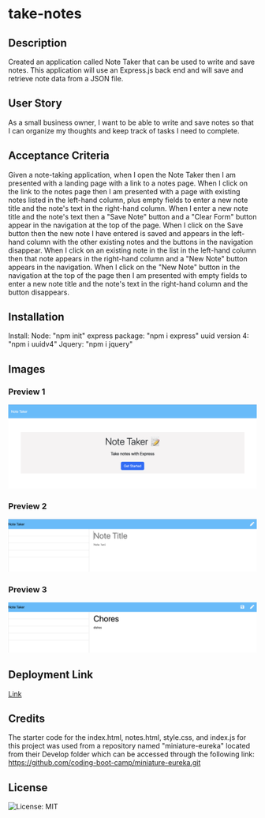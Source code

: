 # take-notes

## Description

Created an application called Note Taker that can be used to write and save notes. This application will use an Express.js back end and will save and retrieve note data from a JSON file.

## User Story

As a small business owner, I want to be able to write and save notes so that I can organize my thoughts and keep track of tasks I need to complete.

## Acceptance Criteria

Given a note-taking application, when I open the Note Taker then I am presented with a landing page with a link to a notes page. When I click on the link to the notes page then I am presented with a page with existing notes listed in the left-hand column, plus empty fields to enter a new note title and the note's text in the right-hand column. When I enter a new note title and the note's text then a "Save Note" button and a "Clear Form" button appear in the navigation at the top of the page. When I click on the Save button then the new note I have entered is saved and appears in the left-hand column with the other existing notes and the buttons in the navigation disappear. When I click on an existing note in the list in the left-hand column then that note appears in the right-hand column and a "New Note" button appears in the navigation. When I click on the "New Note" button in the navigation at the top of the page then I am presented with empty fields to enter a new note title and the note's text in the right-hand column and the button disappears.

## Installation

Install:
Node: "npm init" 
express package: "npm i express"
uuid version 4: "npm i uuidv4"
Jquery: "npm i jquery"

## Images

### Preview 1

![Alt text](public/assets/images/Preview1.png)

### Preview 2

![Alt text](public/assets/images/Preview2.png)

### Preview 3

![Alt text](public/assets/images/Preview3.png)

## Deployment Link

[Link](https://hidden-brook-08790-cb94b3d76c41.herokuapp.com/)

## Credits

The starter code for the index.html, notes.html, style.css, and index.js for this project was used from a repository named "miniature-eureka" located from their Develop folder which can be accessed through the following link: https://github.com/coding-boot-camp/miniature-eureka.git

## License 

![License: MIT](https://img.shields.io/badge/License-MIT-yellow.svg)